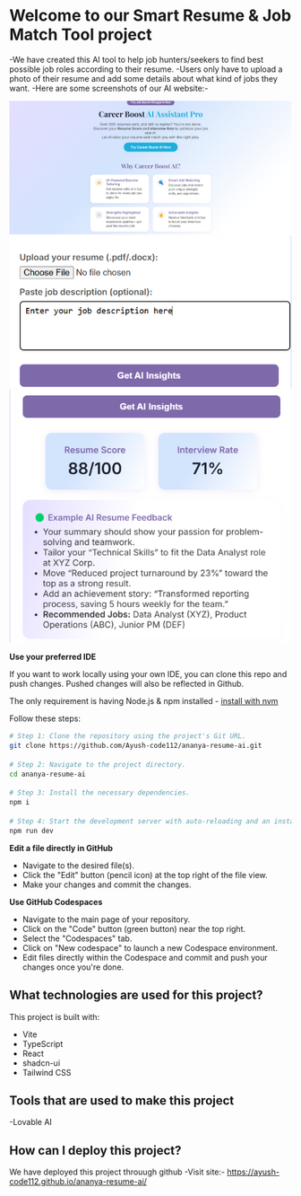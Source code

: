 # Welcome to our Smart Resume & Job Match Tool project


-We have created this AI tool to help job hunters/seekers to find best possible job roles according to their resume.
-Users only have to upload a photo of their resume and add some details about what kind of jobs they want.
-Here are some screenshots of our AI website:-

![Image Alt](https://github.com/Ayush-code112/ananya-resume-ai/blob/dd860d0485d11c1731935ec4f3eb99f84798d39a/screenshots/Screenshot%202025-04-19%20143604.png)
       ![Image Alt](https://github.com/Ayush-code112/ananya-resume-ai/blob/481995d5b1d403282078b8b25abb2de811693c96/screenshots/Screenshot%202025-04-19%20143825.png)
       ![Image Alt](https://github.com/Ayush-code112/ananya-resume-ai/blob/main/screenshots/Screenshot%202025-04-19%20143804.png?raw=true)


**Use your preferred IDE**

If you want to work locally using your own IDE, you can clone this repo and push changes. Pushed changes will also be reflected in Github.

The only requirement is having Node.js & npm installed - [install with nvm](https://github.com/nvm-sh/nvm#installing-and-updating)

Follow these steps:

```sh
# Step 1: Clone the repository using the project's Git URL.
git clone https://github.com/Ayush-code112/ananya-resume-ai.git

# Step 2: Navigate to the project directory.
cd ananya-resume-ai

# Step 3: Install the necessary dependencies.
npm i

# Step 4: Start the development server with auto-reloading and an instant preview.
npm run dev
```

**Edit a file directly in GitHub**

- Navigate to the desired file(s).
- Click the "Edit" button (pencil icon) at the top right of the file view.
- Make your changes and commit the changes.

**Use GitHub Codespaces**

- Navigate to the main page of your repository.
- Click on the "Code" button (green button) near the top right.
- Select the "Codespaces" tab.
- Click on "New codespace" to launch a new Codespace environment.
- Edit files directly within the Codespace and commit and push your changes once you're done.

## What technologies are used for this project?

This project is built with:

- Vite
- TypeScript
- React
- shadcn-ui
- Tailwind CSS

## Tools that are used to make this project

-Lovable AI

## How can I deploy this project?


We have deployed this project throuugh github
-Visit site:- https://ayush-code112.github.io/ananya-resume-ai/

